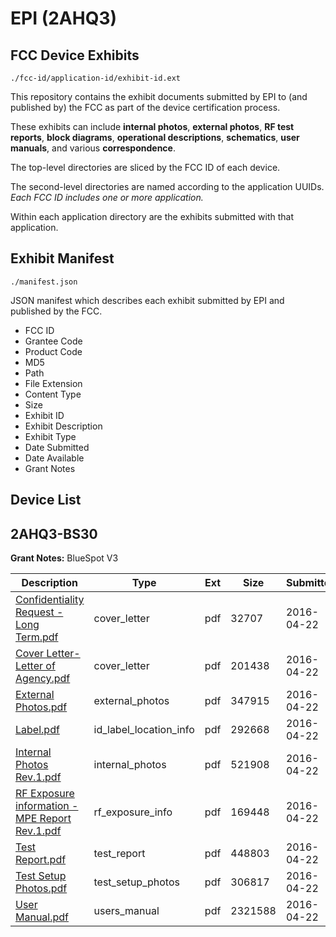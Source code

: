 # EPI (2AHQ3)
## FCC Device Exhibits

```
./fcc-id/application-id/exhibit-id.ext
```

This repository contains the exhibit documents submitted by EPI to (and published by) the FCC as part of the device certification process.

These exhibits can include **internal photos**, **external photos**, **RF test reports**, **block diagrams**, **operational descriptions**, **schematics**, **user manuals**, and various **correspondence**.

The top-level directories are sliced by the FCC ID of each device.

The second-level directories are named according to the application UUIDs. *Each FCC ID includes one or more application.*

Within each application directory are the exhibits submitted with that application. 

## Exhibit Manifest

```
./manifest.json
```

JSON manifest which describes each exhibit submitted by EPI and published by the FCC.

- FCC ID
- Grantee Code
- Product Code
- MD5
- Path
- File Extension
- Content Type
- Size
- Exhibit ID
- Exhibit Description
- Exhibit Type
- Date Submitted
- Date Available
- Grant Notes

## Device List
## 2AHQ3-BS30
**Grant Notes:** BlueSpot V3

| Description | Type | Ext | Size | Submitted | Available |
| ----------- | ---- | --- | ---- | --------- | --------- |
| [Confidentiality Request - Long Term.pdf](2AHQ3-BS30/96a88baf982383e122f14feab1244539/2967269.pdf) | cover_letter | pdf | 32707 | 2016-04-22 | 2016-04-26 |
| [Cover Letter-Letter of Agency.pdf](2AHQ3-BS30/96a88baf982383e122f14feab1244539/2967270.pdf) | cover_letter | pdf | 201438 | 2016-04-22 | 2016-04-26 |
| [External Photos.pdf](2AHQ3-BS30/96a88baf982383e122f14feab1244539/2967271.pdf) | external_photos | pdf | 347915 | 2016-04-22 | 2016-04-26 |
| [Label.pdf](2AHQ3-BS30/96a88baf982383e122f14feab1244539/2967273.pdf) | id_label_location_info | pdf | 292668 | 2016-04-22 | 2016-04-26 |
| [Internal Photos Rev.1.pdf](2AHQ3-BS30/96a88baf982383e122f14feab1244539/2967272.pdf) | internal_photos | pdf | 521908 | 2016-04-22 | 2016-04-26 |
| [RF Exposure information - MPE Report Rev.1.pdf](2AHQ3-BS30/96a88baf982383e122f14feab1244539/2967275.pdf) | rf_exposure_info | pdf | 169448 | 2016-04-22 | 2016-04-26 |
| [Test Report.pdf](2AHQ3-BS30/96a88baf982383e122f14feab1244539/2967277.pdf) | test_report | pdf | 448803 | 2016-04-22 | 2016-04-26 |
| [Test Setup Photos.pdf](2AHQ3-BS30/96a88baf982383e122f14feab1244539/2967278.pdf) | test_setup_photos | pdf | 306817 | 2016-04-22 | 2016-04-26 |
| [User Manual.pdf](2AHQ3-BS30/96a88baf982383e122f14feab1244539/2967279.pdf) | users_manual | pdf | 2321588 | 2016-04-22 | 2016-04-26 |
